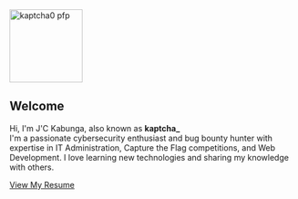 <section>
  <img src="https://kaptcha0.github.io/favicon.svg" height="128" alt="kaptcha0 pfp">
  <h1>Welcome</h1>
  <p>
    Hi, I'm J'C Kabunga, also known as <b>kaptcha_</b>
    <br>
    I'm a passionate cybersecurity enthusiast and bug bounty hunter with
		expertise in IT Administration, Capture the Flag competitions, and Web
		Development. I love learning new technologies and sharing my knowledge
		with others.
  </p>
  <a href="https://kaptcha0.github.io/resume">View My Resume</a>
</section>
